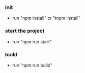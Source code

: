 ### init
* run "npm install" or "tnpm install" 

### start the project
* run "npm run start" 

### build
* run "npm run build" 
